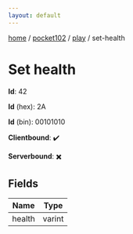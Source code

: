 ```yaml
---
layout: default
---
```


[home](/)  /  [pocket102](/protocol/pocket102)  /  [play](/protocol/pocket102/play)  /  set-health

# Set health

**Id**: 42

**Id** (hex): 2A

**Id** (bin): 00101010

**Clientbound**: ✔️

**Serverbound**: ✖️

## Fields

Name | Type
---|---
health | varint

